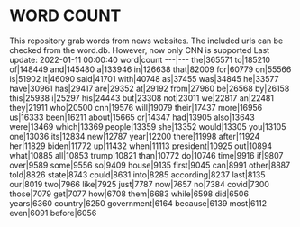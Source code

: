 # WORD COUNT
This repository grab words from news websites. The included urls can be checked from the word.db.
However, now only CNN is supported
Last update: 2022-01-11 00:00:40
word|count
---|---
the|365571
to|185210
of|148449
and|145480
a|133946
in|126638
that|82009
for|60779
on|55566
is|51902
it|46090
said|41701
with|40748
as|37455
was|34845
he|33577
have|30961
has|29417
are|29352
at|29192
from|27960
be|26568
by|26158
this|25938
i|25297
his|24443
but|23308
not|23011
we|22817
an|22481
they|21911
who|20500
cnn|19576
will|19079
their|17437
more|16956
us|16333
been|16211
about|15665
or|14347
had|13905
also|13643
were|13469
which|13369
people|13359
she|13352
would|13305
you|13105
one|13036
its|12834
new|12787
year|12200
there|11998
after|11924
her|11829
biden|11772
up|11432
when|11113
president|10925
out|10894
what|10885
all|10853
trump|10821
than|10772
do|10746
time|9916
if|9807
over|9589
some|9556
so|9409
house|9135
first|9045
can|8991
other|8887
told|8826
state|8743
could|8631
into|8285
according|8237
last|8135
our|8019
two|7966
like|7925
just|7787
now|7657
no|7384
covid|7300
those|7079
get|7077
how|6708
them|6683
while|6598
did|6506
years|6360
country|6250
government|6164
because|6139
most|6112
even|6091
before|6056
